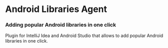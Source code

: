 # Android Libraries Agent
### Adding popular Android libraries in one click

Plugin for IntelliJ Idea and Android Studio that allows to add popular Android libraries in one click.
